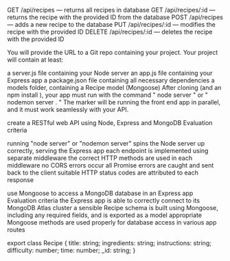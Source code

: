 GET  /api/recipes  — returns all recipes in database
GET  /api/recipes/:id  — returns the recipe with the provided ID from the database
POST  /api/recipes  — adds a new recipe to the database
PUT  /api/recipes/:id  — modifies the recipe with the provided ID
DELETE  /api/recipes/:id  — deletes the recipe with the provided ID

You will provide the URL to a Git repo containing your project.  Your project will contain at least:

a server.js file containing your Node server
an app.js file containing your Express app
a package.json file containing all necessary dependencies
a models folder, containing a Recipe model (Mongoose)
After cloning (and an  npm install  ), your app must run with the command "  node server  " or "  nodemon server . "  The marker will be running the front end app in parallel, and it must work seamlessly with your API.

create a RESTful web API using Node, Express and MongoDB
Evaluation criteria

running "node server" or "nodemon server" spins the Node server up correctly, serving the Express app
each endpoint is implemented using separate middleware
the correct HTTP methods are used in each middleware
no CORS errors occur
all Promise errors are caught and sent back to the client
suitable HTTP status codes are attributed to each response

use Mongoose to access a MongoDB database in an Express app
Evaluation criteria
the Express app is able to correctly connect to its MongoDB Atlas cluster
a sensible Recipe schema is built using Mongoose, including any required fields, and is exported as a model
appropriate Mongoose methods are used properly for database access in various app routes

export class Recipe {
  title: string;
  ingredients: string;
  instructions: string;
  difficulty: number;
  time: number;
  _id: string;
}